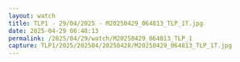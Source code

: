 ```yaml
---
layout: watch
title: TLP1 - 29/04/2025 - M20250429_064813_TLP_1T.jpg
date: 2025-04-29 06:48:13
permalink: /2025/04/29/watch/M20250429_064813_TLP_1
capture: TLP1/2025/202504/20250428/M20250429_064813_TLP_1T.jpg
---
```

